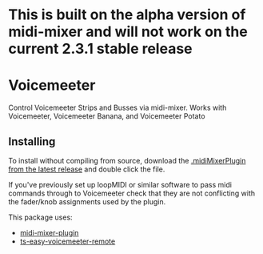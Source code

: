 # This is built on the alpha version of midi-mixer and will not work on the current 2.3.1 stable release
# Voicemeeter

Control Voicemeeter Strips and Busses via midi-mixer. Works with Voicemeeter, Voicemeeter Banana, and Voicemeeter Potato


## Installing
To install without compiling from source, download the [.midiMixerPlugin from the latest release](https://github.com/Jaggernaut555/midi-mixer-voicemeeter/releases) and double click the file.

If you've previously set up loopMIDI or similar software to pass midi commands through to Voicemeeter check that they are not conflicting with the fader/knob assignments used by the plugin.



This package uses:
- [midi-mixer-plugin](https://github.com/midi-mixer/midi-mixer-plugin)
- [ts-easy-voicemeeter-remote](https://github.com/jaggernaut5555/ts-easy-voicemeeter-remote)
